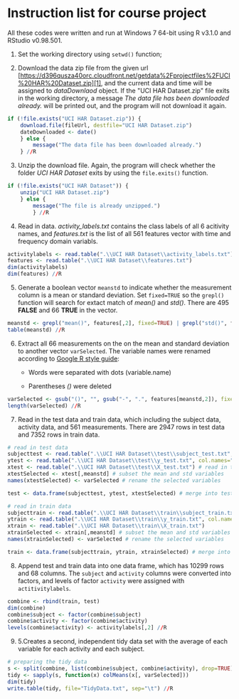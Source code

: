 Instruction list for course project
====================================

All these codes were written and run at Windows 7 64-bit using R v3.1.0 and RStudio v0.98.501.

1. Set the working directory using ``setwd()`` function;

2. Download the data zip file from the given url [https://d396qusza40orc.cloudfront.net/getdata%2Fprojectfiles%2FUCI%20HAR%20Dataset.zip][1], and the current data and time will be assigned to _dataDownlaod_ object. If the "UCI HAR Dataset.zip" file exits in the working directory, a message _The data file has been downloaded already._ will be printed out, and the program will not download it again. 

```R
if (!file.exists("UCI HAR Dataset.zip")) {
    download.file(fileUrl, destfile="UCI HAR Dataset.zip")
    dateDownloaded <- date()
    } else {
        message("The data file has been downloaded already.")
    } //R
```

3. Unzip the download file. Again, the program will check whether the folder _UCI HAR Dataset_ exits by using the ``file.exits()`` function.

```R
if (!file.exists("UCI HAR Dataset")) {
    unzip("UCI HAR Dataset.zip")
    } else {
        message("The file is already unzipped.")
        } //R
```

4. Read in data. *activity_labels.txt* contains the class labels of all 6 acitivity names, and *features.txt* is the list of all 561 features vector with time and frequency domain variabls.

```R
activitylabels <- read.table(".\\UCI HAR Dataset\\activity_labels.txt")
features <- read.table(".\\UCI HAR Dataset\\features.txt")
dim(activitylabels)
dim(features) //R
```

5. Generate a boolean vector ``meanstd`` to indicate whether the measurement column is a mean or standard deviation. Set ``fixed=TRUE`` so the ``grepl()`` function will search for extact match of _mean()_ and _std()_. There are 495 **FALSE** and 66 **TRUE** in the vector.

```R
meanstd <- grepl("mean()", features[,2], fixed=TRUE) | grepl("std()", features[,2], fixed=TRUE) #pattern is a string to be matched as is.
table(meanstd) //R
```

6. Extract all 66 measurements on the on the mean and standard deviation to another vector ``varSelected``. The variable names were renamed according to [Google R style guide][2]:
	
	- Words were separated with dots (variable.name)
	
	- Parentheses *()* were deleted

```R
varSelected <- gsub("()", "", gsub("-", ".", features[meanstd,2]), fixed=T) #rename variables
length(varSelected) //R
```

7. Read in the test data and train data, which including the subject data, activity data, and 561 measurements. There are 2947 rows in test data and 7352 rows in train data.

```R
# read in test data
subjecttest <- read.table(".\\UCI HAR Dataset\\test\\subject_test.txt", col.names="subject") # read in subject data
ytest <- read.table(".\\UCI HAR Dataset\\test\\y_test.txt", col.names="activity") # read in activity data 
xtest <- read.table(".\\UCI HAR Dataset\\test\\X_test.txt") # read in the measurements
xtestSelected <- xtest[,meanstd] # subset the mean and std variables
names(xtestSelected) <- varSelected # rename the selected variables

test <- data.frame(subjecttest, ytest, xtestSelected) # merge into test data

# read in train data
subjecttrain <- read.table(".\\UCI HAR Dataset\\train\\subject_train.txt", col.names="subject") # read in subject data
ytrain <- read.table(".\\UCI HAR Dataset\\train\\y_train.txt", col.names="activity") # read in activity data 
xtrain <- read.table(".\\UCI HAR Dataset\\train\\X_train.txt")
xtrainSelected <- xtrain[,meanstd] # subset the mean and std variables
names(xtrainSelected) <- varSelected # rename the selected variables

train <- data.frame(subjecttrain, ytrain, xtrainSelected) # merge into train data //R

```

8. Append test and train data into one data frame, which has 10299 rows and 68 columns. The ``subject`` and ``activity`` columns were converted into factors, and levels of factor ``activity`` were assigned with ``actitivitylabels``.

```R
combine <- rbind(train, test)
dim(combine)
combine$subject <- factor(combine$subject)
combine$activity <- factor(combine$activity)
levels(combine$activity) <- activitylabels[,2] //R
```

9. 5.Creates a second, independent tidy data set with the average of each variable for each activity and each subject. 

```R
# preparing the tidy data
s <- split(combine, list(combine$subject, combine$activity), drop=TRUE)
tidy <- sapply(s, function(x) colMeans(x[, varSelected]))
dim(tidy)
write.table(tidy, file="TidyData.txt", sep="\t") //R
```

[1]: https://d396qusza40orc.cloudfront.net/getdata%2Fprojectfiles%2FUCI%20HAR%20Dataset.zip
[2]: https://google-styleguide.googlecode.com/svn/trunk/Rguide.xml
